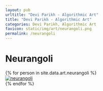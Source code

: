 ```yaml
---
layout: pub
urltitle: "Devi Parikh - Algorithmic Art"
title: "Devi Parikh - Algorithmic Art"
categories: Devi Parikh, Algorithmic Art
favicon: static/img/art/neurangoli.png
permalink: /neurangoli
---
```


# Neurangoli

<div class = 'art'>
  {% for person in site.data.art.neurangoli %}
  <div class = 'artpiece'>
    <a href = '{{ person.link }}'><img src = '{{person.link}}' alt = 'neurangoli'></a>
  </div>
  {% endfor %}
</div>
